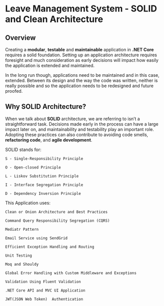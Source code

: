# Leave Management System - SOLID and Clean Architecture

## Overview

Creating a **modular**, **testable** and **maintainable** application in **.NET Core** requires a solid foundation. Setting up an application architecture requires foresight and much consideration as early decisions will impact how easily the application is extended and maintained.

In the long run though, applications need to be maintained and in this case, extended. Between its design and the way the code was written, neither is really possible and so the application needs to be redesigned and future proofed.

## Why SOLID Architecture?

When we talk about **SOLID** architecture, we are referring to isn’t a straightforward task. Decisions made early in the process can have a large impact later on, and maintainability and testability play an important role. Adopting these practices can also contribute to avoiding code smells, **refactoring code**, and **agile development**.

SOLID stands for:

    S - Single-Responsibility Principle

    O - Open-closed Principle

    L - Liskov Substitution Principle

    I - Interface Segregation Principle

    D - Dependency Inversion Principle

This Application uses:

    Clean or Onion Architecture and Best Practices

    Command Query Responsibility Segregation (CQRS)

    Mediatr Pattern

    Email Service using SendGrid

    Efficient Exception Handling and Routing

    Unit Testing

    Moq and Shouldy

    Global Error Handling with Custom Middleware and Exceptions

    Validation Using Fluent Validation

    .NET Core API and MVC UI Application

    JWT(JSON Web Token)  Authentication


